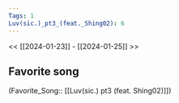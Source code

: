 ```yaml
---
Tags: 1
Luv(sic.)_pt3_(feat._Shing02): 6
---
```

<< [[2024-01-23]] - [[2024-01-25]] >>
## Favorite song
(Favorite_Song:: [[Luv(sic.) pt3 (feat. Shing02)]])
